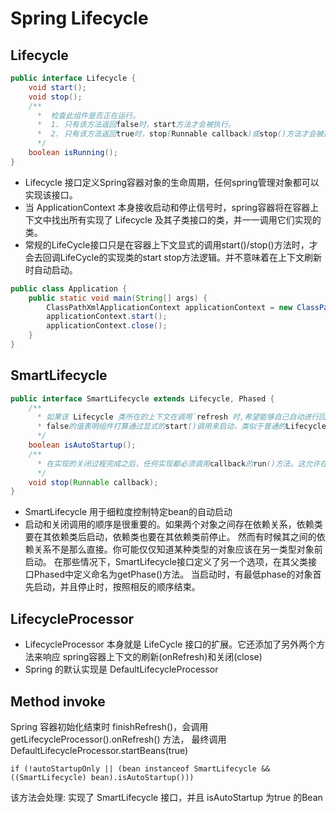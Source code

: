 # Spring Lifecycle

## Lifecycle
```java
public interface Lifecycle {
    void start();
    void stop();
    /**
      *  检查此组件是否正在运行。
      *  1. 只有该方法返回false时，start方法才会被执行。
      *  2. 只有该方法返回true时，stop(Runnable callback)或stop()方法才会被执行。
      */
    boolean isRunning();
}
```


* Lifecycle 接口定义Spring容器对象的生命周期，任何spring管理对象都可以实现该接口。
* 当 ApplicationContext 本身接收启动和停止信号时，spring容器将在容器上下文中找出所有实现了 Lifecycle 及其子类接口的类，并一一调用它们实现的类。
* 常规的LifeCycle接口只是在容器上下文显式的调用start()/stop()方法时，才会去回调LifeCycle的实现类的start stop方法逻辑。并不意味着在上下文刷新时自动启动。
```java
public class Application {
    public static void main(String[] args) {
        ClassPathXmlApplicationContext applicationContext = new ClassPathXmlApplicationContext("classpath*:beans.xml");
        applicationContext.start();
        applicationContext.close();
    }
}
```


## SmartLifecycle
```java
public interface SmartLifecycle extends Lifecycle, Phased {
    /**
      * 如果该 Lifecycle 类所在的上下文在调用`refresh 时,希望能够自己自动进行回调，则返回`true
      * false的值表明组件打算通过显式的start()调用来启动，类似于普通的Lifecycle实现。
      */
    boolean isAutoStartup();
    /**
      * 在实现的关闭过程完成之后，任何实现都必须调用callback的run()方法。这允许在必要时进行异步关闭
      */
    void stop(Runnable callback);
}
```
* SmartLifecycle 用于细粒度控制特定bean的自动启动
* 启动和关闭调用的顺序是很重要的。如果两个对象之间存在依赖关系，依赖类要在其依赖类后启动，依赖类也要在其依赖类前停止。
    然而有时候其之间的依赖关系不是那么直接。你可能仅仅知道某种类型的对象应该在另一类型对象前启动。
    在那些情况下，SmartLifecycle接口定义了另一个选项，在其父类接口Phased中定义命名为getPhase()方法。
    当启动时，有最低phase的对象首先启动，并且停止时，按照相反的顺序结束。

## LifecycleProcessor
* LifecycleProcessor 本身就是 LifeCycle 接口的扩展。它还添加了另外两个方法来响应 spring容器上下文的刷新(onRefresh)和关闭(close)
* Spring 的默认实现是 DefaultLifecycleProcessor



## Method invoke
Spring 容器初始化结束时 finishRefresh()，会调用 getLifecycleProcessor().onRefresh() 方法，
最终调用 DefaultLifecycleProcessor.startBeans(true)
```
if (!autoStartupOnly || (bean instanceof SmartLifecycle && ((SmartLifecycle) bean).isAutoStartup()))
```
该方法会处理: 实现了 SmartLifecycle 接口，并且 isAutoStartup 为true 的Bean